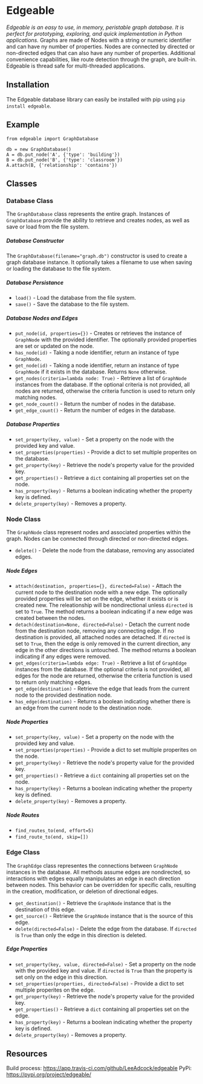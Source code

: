 # Edgeable

*Edgeable is an easy to use, in memory, peristable graph database. It is perfect for prototyping, exploring, and quick implementation in Python applications.* Graphs are made of Nodes with a string or numeric identifier and can have ny number of properties. Nodes are connected by directed or non-directed edges that can also have any number of properties. Additional convenience capabilities, like route detection through the graph, are built-in. Edgeable is thread safe for multi-threaded applications.

## Installation

The Edgeable database library can easily be installed with pip using `pip install edgeable`.

## Example

```
from edgeable import GraphDatabase

db = new GraphDatabase()
A = db.put_node('A', {'type': 'building'})
B = db.put_node('B', {'type': 'classroom'})
A.attach(B, {'relationship': 'contains'})
```

## Classes

### Database Class
The `GraphDatabase` class represents the entire graph. Instances of `GraphDatabase` provide the ability to retrieve and creates nodes, as well as save or load from the file system.

##### Database Constructor
The `GraphDatabase(filename="graph.db")` constructor is used to create a graph database instance.  It optionally takes a filename to use when saving or loading the database to the file system.

##### Database Persistance
- `load()` - Load the database from the file system.
- `save()` - Save the database to the file system.

##### Database Nodes and Edges

- `put_node(id, properties={})` - Creates or retrieves the instance of `GraphNode` with the provided identifier. The optionally provided properties are set or updated on the node.
- `has_node(id)` - Taking a node identifier, return an instance of type `GraphNode`.
- `get_node(id)` - Taking a node identifier, return an instance of type `GraphNode` if it exists in the database. Returns `None` otherwise.
- `get_nodes(criteria=lambda node: True)` - Retrieve a list of `GraphNode` instances from the database. If the optional criteria is not provided, all nodes are returned, otherwise the criteria function is used to return only matching nodes.
- `get_node_count()` - Return the number of nodes in the database.
- `get_edge_count()` - Return the number of edges in the database.

##### Database Properties
- `set_property(key, value)` - Set a property on the node with the provided key and value.
- `set_properties(properties)` - Provide a dict to set multiple properites on the database.
- `get_property(key)` - Retrieve the node's property value for the provided key.
- `get_properties()` - Retrieve a `dict` containing all properties set on the node.
- `has_property(key)` - Returns a boolean indicating whether the property key is defined.
- `delete_property(key)` - Removes a property.

### Node Class
The `GraphNode` class represent nodes and associated properties within the graph. Nodes can be connected through directed or non-directed edges.

- `delete()` - Delete the node from the database, removing any associated edges.

##### Node Edges
- `attach(destination, properties={}, directed=False)` - Attach the current node to the destination node with a new edge. The optionally provided properties will be set on the edge, whether it exists or is created new. The releationship will be nondirectional unless `directed` is set to `True`. The method returns a boolean indicating if a new edge was created between the nodes.
- `detach(destination=None, directed=False)` - Detach the current node from the destination node, removing any connecting edge. If no destination is provided, all attached nodes are detached. If `directed` is set to `True`, then the edge is only removed in the current direction, any edge in the other directions is untouched. The method returns a boolean indicating if any edges were removed.
- `get_edges(criteria=lambda edge: True)` - Retrieve a list of `GraphEdge` instances from the database. If the optional criteria is not provided, all edges for the node are returned, otherwise the criteria function is used to return only matching edges.
- `get_edge(destination)` - Retrieve the edge that leads from the current node to the provided destination node.
- `has_edge(destination)` - Returns a boolean indicating whether there is an edge from the current node to the destination node.

##### Node Properties
- `set_property(key, value)` - Set a property on the node with the provided key and value.
- `set_properties(properties)` - Provide a dict to set multiple properites on the node.
- `get_property(key)` - Retrieve the node's property value for the provided key.
- `get_properties()` - Retrieve a `dict` containing all properties set on the node.
- `has_property(key)` - Returns a boolean indicating whether the property key is defined.
- `delete_property(key)` - Removes a property.

##### Node Routes
- `find_routes_to(end, effort=5)`
- `find_route_to(end, skip=[])`

### Edge Class
The `GraphEdge` class representes the connections between `GraphNode` instances in the database. All methods assume edges are nondirected, so interactions with edges equally manipulates an edge in each direction between nodes.  This behavior can be overridden for specific calls, resulting in the creation, modification, or deletion of directional edges.

- `get_destination()` - Retrieve the `GraphNode` instance that is the destination of this edge.
- `get_source()` - Retrieve the `GraphNode` instance that is the source of this edge.
- `delete(directed=False)` - Delete the edge from the database. If `directed` is `True` than only the edge in this direction is deleted.

##### Edge Properties
- `set_property(key, value, directed=False)` - Set a property on the node with the provided key and value. If `directed` is `True` than the property is set only on the edge in this direction.
- `set_properties(properties, directed=False)` - Provide a dict to set multiple properites on the edge.
- `get_property(key)` - Retrieve the node's property value for the provided key.
- `get_properties()` - Retrieve a `dict` containing all properties set on the edge.
- `has_property(key)` - Returns a boolean indicating whether the property key is defined.
- `delete_property(key)` - Removes a property.

## Resources

Build process: https://app.travis-ci.com/github/LeeAdcock/edgeable
PyPi: https://pypi.org/project/edgeable/
